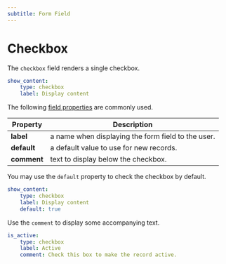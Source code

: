 ```yaml
---
subtitle: Form Field
---
```

# Checkbox

The `checkbox` field renders a single checkbox.

```yaml
show_content:
    type: checkbox
    label: Display content
```

The following [field properties](../form-fields.md) are commonly used.

Property | Description
------------- | -------------
**label** | a name when displaying the form field to the user.
**default** | a default value to use for new records.
**comment** | text to display below the checkbox.

You may use the `default` property to check the checkbox by default.

```yaml
show_content:
    type: checkbox
    label: Display content
    default: true
```

Use the `comment` to display some accompanying text.

```yaml
is_active:
    type: checkbox
    label: Active
    comment: Check this box to make the record active.
```

